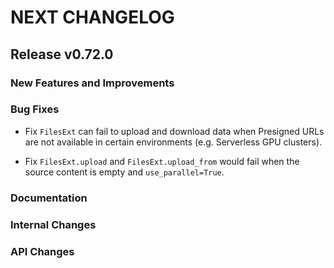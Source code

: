# NEXT CHANGELOG

## Release v0.72.0

### New Features and Improvements

### Bug Fixes
- Fix `FilesExt` can fail to upload and download data when Presigned URLs are not available in certain environments (e.g. Serverless GPU clusters).

- Fix `FilesExt.upload` and `FilesExt.upload_from` would fail when the source content is empty and `use_parallel=True`.

### Documentation

### Internal Changes

### API Changes
